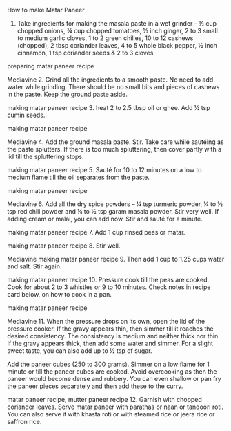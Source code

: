 How to make Matar Paneer
1. Take ingredients for making the masala paste in a wet grinder – ½ cup chopped onions, ¾ cup chopped tomatoes, ½ inch ginger, 2 to 3 small to medium garlic cloves, 1 to 2 green chilies, 10 to 12 cashews (chopped), 2 tbsp coriander leaves, 4 to 5 whole black pepper, ½ inch cinnamon, 1 tsp coriander seeds & 2 to 3 cloves

preparing matar paneer recipe


Mediavine
2. Grind all the ingredients to a smooth paste. No need to add water while grinding. There should be no small bits and pieces of cashews in the paste. Keep the ground paste aside.

making matar paneer recipe
3. heat 2 to 2.5 tbsp oil or ghee. Add ½ tsp cumin seeds.

making matar paneer recipe


Mediavine
4. Add the ground masala paste. Stir. Take care while sautéing as the paste splutters. If there is too much spluttering, then cover partly with a lid till the spluttering stops.

making matar paneer recipe
5. Sauté for 10 to 12 minutes on a low to medium flame till the oil separates from the paste.

making matar paneer recipe


Mediavine
6. Add all the dry spice powders – ¼ tsp turmeric powder, ¼ to ½ tsp red chili powder and ¼ to ½ tsp garam masala powder. Stir very well. If adding cream or malai, you can add now. Stir and sauté for a minute.

making matar paneer recipe
7. Add 1 cup rinsed peas or matar.

making matar paneer recipe
8. Stir well.



Mediavine
making matar paneer recipe
9. Then add 1 cup to 1.25 cups water and salt. Stir again.

making matar paneer recipe
10. Pressure cook till the peas are cooked. Cook for about 2 to 3 whistles or 9 to 10 minutes. Check notes in recipe card below, on how to cook in a pan.

making matar paneer recipe


Mediavine
11. When the pressure drops on its own, open the lid of the pressure cooker. If the gravy appears thin, then simmer till it reaches the desired consistency. The consistency is medium and neither thick nor thin. If the gravy appears thick, then add some water and simmer. For a slight sweet taste, you can also add up to ½ tsp of sugar.

Add the paneer cubes (250 to 300 grams). Simmer on a low flame for 1 minute or till the paneer cubes are cooked. Avoid overcooking as then the paneer would become dense and rubbery. You can even shallow or pan fry the paneer pieces separately and then add these to the curry.

matar paneer recipe, mutter paneer recipe
12. Garnish with chopped coriander leaves.  Serve matar paneer with parathas or naan or tandoori roti. You can also serve it with khasta roti or with steamed rice or jeera rice or saffron rice.

